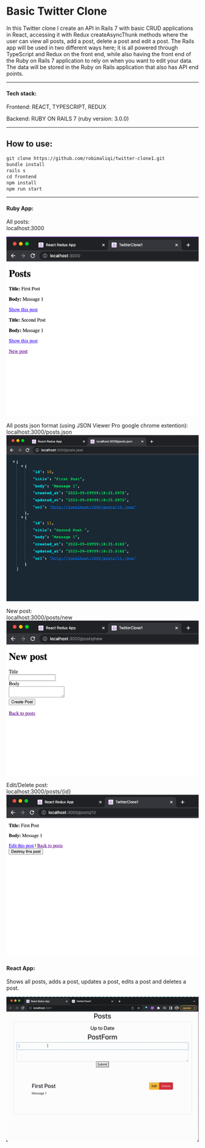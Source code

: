 # Basic Twitter Clone

In this Twitter clone I create an API in Rails 7 with basic CRUD applications in React, accessing it with Redux createAsyncThunk methods where the user can view all posts, add a post, delete a post and edit a post. The Rails app will be used in two different ways here; it is all powered through TypeScript and Redux on the front end, while also having the front end of the Ruby on Rails 7 application to rely on when you want to edit your data. The data will be stored in the Ruby on Rails application that also has API end points.

---

#### Tech stack:

Frontend: REACT, TYPESCRIPT, REDUX

Backend: RUBY ON RAILS 7 (ruby version: 3.0.0)

---

## How to use:

```
git clone https://github.com/robimaliqi/twitter-clone1.git
bundle install
rails s
cd frontend
npm install
npm run start
```

---

#### Ruby App:

All posts:  
localhost:3000

![Rails](./public/rails-printscreen.png)

All posts json format (using JSON Viewer Pro google chrome extention):  
localhost:3000/posts.json  
![RailsJson](./public/rails-json.png)

New post:  
localhost:3000/posts/new  
![RailsPost](./public/rails-newpost.png)

Edit/Delete post:  
localhost:3000/posts/{id}  
![RailsEditPost](./public/edit-post.png)

#### React App:

Shows all posts, adds a post, updates a post, edits a post and deletes a post.

![ReactApp](./public/react-app.gif)
